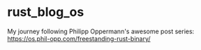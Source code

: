 # rust_blog_os
My journey following Philipp Oppermann's awesome post series: https://os.phil-opp.com/freestanding-rust-binary/
